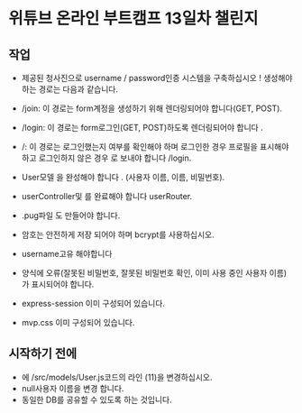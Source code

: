 # 위튜브 온라인 부트캠프 13일차 챌린지

## 작업

- 제공된 청사진으로 username / password인증 시스템을 구축하십시오 ! 생성해야 하는 경로는 다음과 같습니다.

- /join: 이 경로는 form계정을 생성하기 위해 렌더링되어야 합니다(GET, POST).
- /login: 이 경로는 form로그인(GET, POST)하도록 렌더링되어야 합니다 .
- /: 이 경로는 로그인했는지 여부를 확인해야 하며 로그인한 경우 프로필을 표시해야 하고 로그인하지 않은 경우 로 보내야 합니다 /login.
- User모델 을 완성해야 합니다 . (사용자 이름, 이름, 비밀번호).
- userController및 를 완료해야 합니다 userRouter.
- .pug파일 도 만들어야 합니다.
- 암호는 안전하게 저장 되어야 하며 bcrypt를 사용하십시오.
- username고유 해야합니다
- 양식에 오류(잘못된 비밀번호, 잘못된 비밀번호 확인, 이미 사용 중인 사용자 이름)가 표시되어야 합니다.
- express-session 이미 구성되어 있습니다.
- mvp.css 이미 구성되어 있습니다.

## 시작하기 전에

- 에 /src/models/User.js코드의 라인 (11)을 변경하십시오.
- null사용자 이름을 변경 합니다.
- 동일한 DB를 공유할 수 있도록 하는 것입니다.
